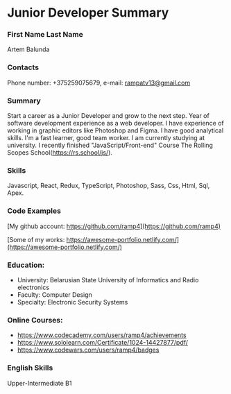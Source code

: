 # Junior Developer Summary

### First Name Last Name

Artem Balunda

### Contacts

Phone number: +375259075679, e-mail: rampatv13@gmail.com

### Summary

Start a career as a Junior Developer and grow to the next step. Year of software development experience as a web developer. I have experience of working in graphic editors like Photoshop and Figma. I have good analytical skills. I'm a fast learner, good team worker. I am currently studying at university. I recently finished "JavaScript/Front-end" Course The Rolling Scopes School(https://rs.school/js/).

### Skills

Javascript, React, Redux, TypeScript, Photoshop, Sass, Css, Html, Sql, Apex.

### Code Examples

[My github account: https://github.com/ramp4](https://github.com/ramp4)


[Some of my works: https://awesome-portfolio.netlify.com/](https://awesome-portfolio.netlify.com/)


### Education:

- University: Belarusian State University of Informatics and Radio electronics
- Faculty: Computer Design
- Specialty: Electronic Security Systems

### Online Courses:

- https://www.codecademy.com/users/ramp4/achievements
- https://www.sololearn.com/Certificate/1024-14427877/pdf/
- https://www.codewars.com/users/ramp4/badges

### English Skills

Upper-Intermediate B1
